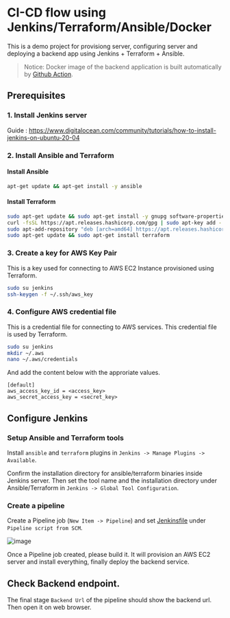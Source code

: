 # CI-CD flow using Jenkins/Terraform/Ansible/Docker

This is a demo project for provisiong server, configuring server and deploying a backend app using Jenkins + Terraform + Ansible.

> Notice: Docker image of the backend application is built automatically by [Github Action](https://github.com/anaxdev/microsvc/actions/workflows/docker-ci.yml).

## Prerequisites

### 1. Install Jenkins server

Guide : https://www.digitalocean.com/community/tutorials/how-to-install-jenkins-on-ubuntu-20-04

### 2. Install Ansible and Terraform

#### Install Ansible

```sh
apt-get update && apt-get install -y ansible
```

#### Install Terraform

```sh
sudo apt-get update && sudo apt-get install -y gnupg software-properties-common curl
curl -fsSL https://apt.releases.hashicorp.com/gpg | sudo apt-key add -
sudo apt-add-repository "deb [arch=amd64] https://apt.releases.hashicorp.com $(lsb_release -cs) main"
sudo apt-get update && sudo apt-get install terraform
```

### 3. Create a key for AWS Key Pair

This is a key used for connecting to AWS EC2 Instance provisioned using Terraform.

```sh
sudo su jenkins
ssh-keygen -f ~/.ssh/aws_key
```

### 4. Configure AWS credential file

This is a credential file for connecting to AWS services. This credential file is used by Terraform.

```sh
sudo su jenkins
mkdir ~/.aws
nano ~/.aws/credentials
```

And add the content below with the approriate values.

```
[default]
aws_access_key_id = <access_key>
aws_secret_access_key = <secret_key>
```

## Configure Jenkins

### Setup Ansible and Terraform tools

Install `ansible` and `terraform` plugins in `Jenkins -> Manage Plugins -> Available`.

Confirm the installation directory for ansible/terraform binaries inside Jenkins server. Then set the tool name and the installation directory under Ansible/Terraform  in `Jenkins -> Global Tool Configuration`.

### Create a pipeline 

Create a Pipeline job (`New Item -> Pipeline`) and set [Jenkinsfile](Jenkinsfile) under `Pipeline script from SCM`.

![image](https://user-images.githubusercontent.com/26896535/146295221-cdfe3c8b-b3dd-42c6-b8c4-21344468fc19.png)

Once a Pipeline job created, please build it. It will provision an AWS EC2 server and install everything, finally deploy the backend service.

## Check Backend endpoint.

The final stage `Backend Url` of the pipeline should show the backend url. Then open it on web browser.
